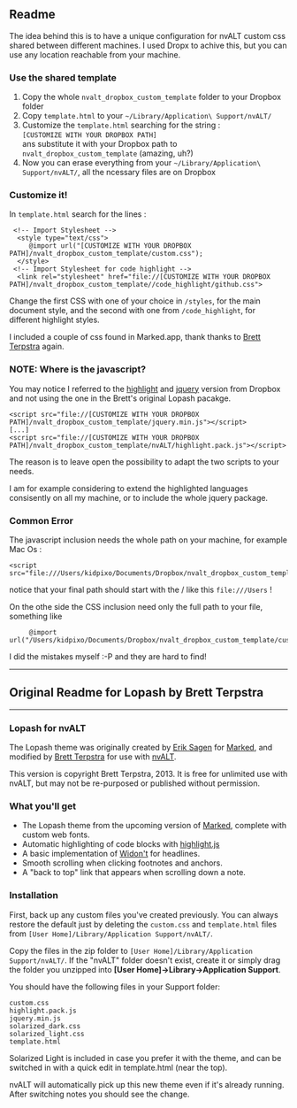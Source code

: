 ## Readme

The idea behind this is to have a unique configuration for nvALT custom css shared between different machines.
I used Dropx to achive this, but you can use any location reachable from your machine.

### Use the shared template

1. Copy the whole `nvalt_dropbox_custom_template` folder to your Dropbox folder
2. Copy `template.html` to your `~/Library/Application\ Support/nvALT/`
3. Customize the `template.html` searching for the string : </br>
    `[CUSTOMIZE WITH YOUR DROPBOX PATH]` </br>
  ans substitute it with your Dropbox path to `nvalt_dropbox_custom_template` (amazing, uh?)
4. Now you can erase everything from your `~/Library/Application\ Support/nvALT/`, all the ncessary files are on Dropbox

### Customize it!

In `template.html` search for the lines :

     <!-- Import Stylesheet -->
      <style type="text/css">
         @import url("[CUSTOMIZE WITH YOUR DROPBOX PATH]/nvalt_dropbox_custom_template/custom.css");    
      </style>
     <!-- Import Stylesheet for code highlight -->
      <link rel="stylesheet" href="file://[CUSTOMIZE WITH YOUR DROPBOX PATH]/nvalt_dropbox_custom_template//code_highlight/github.css">

Change the first CSS with one of your choice in `/styles`, for the main document style, and the second with one from `/code_highlight`, for different highlight styles.


I included a couple of css found in Marked.app, thank thanks to [Brett Terpstra](http://brettterpstra.com) again.

### NOTE: Where is the javascript?

You may notice I referred to the  [highlight](http://softwaremaniacs.org/soft/highlight/en/download/) and [jquery](http://jquery.com/) version from Dropbox and not using the one in the Brett's original Lopash pacakge.

    <script src="file://[CUSTOMIZE WITH YOUR DROPBOX PATH]/nvalt_dropbox_custom_template/jquery.min.js"></script>
    [...]
    <script src="file://[CUSTOMIZE WITH YOUR DROPBOX PATH]/nvalt_dropbox_custom_template/nvALT/highlight.pack.js"></script>

The reason is to leave open the possibility to adapt the two scripts to your needs.

I am for example considering to extend the highlighted languages consisently on all my machine, or to include the whole jquery package.

### Common Error

The javascript inclusion needs the whole path on your machine, for example Mac Os :

    <script src="file:///Users/kidpixo/Documents/Dropbox/nvalt_dropbox_custom_template/....

notice that your final path should start with the / like this `file:///Users` ! 

On the othe side the CSS inclusion need only the full path to your file, something like

         @import url("/Users/kidpixo/Documents/Dropbox/nvalt_dropbox_custom_template/custom.css");    


I did the mistakes myself :-P and they are hard to find!


---

## Original Readme for Lopash by Brett Terpstra

---

### Lopash for nvALT

The Lopash theme was originally created by [Erik Sagen](http://www.kartooner.com) for [Marked](http://markedapp.com), and modified by [Brett Terpstra](http://brettterpstra.com) for use with [nvALT](http://brettterpstra.com/projects/nvalt/).

This version is copyright Brett Terpstra, 2013. It is free for unlimited use with nvALT, but may not be re-purposed or published without permission.

### What you'll get

* The Lopash theme from the upcoming version of [Marked](http://markedapp.com), complete with custom web fonts.
* Automatic highlighting of code blocks with [highlight.js](http://softwaremaniacs.org/soft/highlight/en/)
* A basic implementation of [Widon't](http://shauninman.com/archive/2006/08/22/widont_wordpress_plugin) for headlines.
* Smooth scrolling when clicking footnotes and anchors.
* A "back to top" link that appears when scrolling down a note.

### Installation

First, back up any custom files you've created previously. You can always restore the default just by deleting the `custom.css` and `template.html` files from `[User Home]/Library/Application Support/nvALT/`.

Copy the files in the zip folder to `[User Home]/Library/Application Support/nvALT/`. If the "nvALT" folder doesn't exist, create it or simply drag the folder you unzipped into **[User Home]→Library→Application Support**.

You should have the following files in your Support folder:

    custom.css
    highlight.pack.js
    jquery.min.js
    solarized_dark.css
    solarized_light.css
    template.html

Solarized Light is included in case you prefer it with the theme, and can be switched in with a quick edit in template.html (near the top).

nvALT will automatically pick up this new theme even if it's already running. After switching notes you should see the change.
